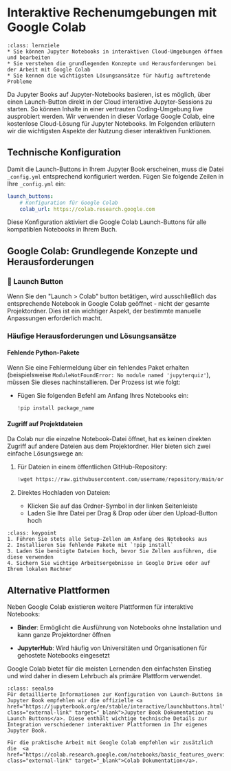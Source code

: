 # Interaktive Rechenumgebungen mit Google Colab

```{admonition} Feinlernziel(e) dieses Kapitels
:class: lernziele
* Sie können Jupyter Notebooks in interaktiven Cloud-Umgebungen öffnen und bearbeiten
* Sie verstehen die grundlegenden Konzepte und Herausforderungen bei der Arbeit mit Google Colab
* Sie kennen die wichtigsten Lösungsansätze für häufig auftretende Probleme
```

Da Jupyter Books auf Jupyter-Notebooks basieren, ist es möglich, über einen Launch-Button direkt in der Cloud interaktive Jupyter-Sessions zu starten. So können Inhalte in einer vertrauten Coding-Umgebung live ausprobiert werden. Wir verwenden in dieser Vorlage Google Colab, eine kostenlose Cloud-Lösung für Jupyter Notebooks. Im Folgenden erläutern wir die wichtigsten Aspekte der Nutzung dieser interaktiven Funktionen.


## Technische Konfiguration
Damit die Launch-Buttons in Ihrem Jupyter Book erscheinen, muss die Datei `_config.yml` entsprechend konfiguriert werden. Fügen Sie folgende Zeilen in Ihre `_config.yml` ein:

```yaml
launch_buttons:
    # Konfiguration für Google Colab
    colab_url: https://colab.research.google.com
```

Diese Konfiguration aktiviert die Google Colab Launch-Buttons für alle kompatiblen Notebooks in Ihrem Buch.


## Google Colab: Grundlegende Konzepte und Herausforderungen

### 🚀 Launch Button
Wenn Sie den "Launch > Colab" button betätigen, wird ausschließlich das entsprechende Notebook in Google Colab geöffnet - nicht der gesamte Projektordner. Dies ist ein wichtiger Aspekt, der bestimmte manuelle Anpassungen erforderlich macht.

### Häufige Herausforderungen und Lösungsansätze

#### Fehlende Python-Pakete
Wenn Sie eine Fehlermeldung über ein fehlendes Paket erhalten (beispielsweise `ModuleNotFoundError: No module named 'jupyterquiz'`), müssen Sie dieses nachinstallieren. Der Prozess ist wie folgt:

- Fügen Sie folgenden Befehl am Anfang Ihres Notebooks ein:
  ```python
  !pip install package_name
  ```
  
#### Zugriff auf Projektdateien
Da Colab nur die einzelne Notebook-Datei öffnet, hat es keinen direkten Zugriff auf andere Dateien aus dem Projektordner. Hier bieten sich zwei einfache Lösungswege an:

1. Für Dateien in einem öffentlichen GitHub-Repository:
   ```python
   !wget https://raw.githubusercontent.com/username/repository/main/ordner/dateiname
   ```

2. Direktes Hochladen von Dateien:
   - Klicken Sie auf das Ordner-Symbol in der linken Seitenleiste
   - Laden Sie Ihre Datei per Drag & Drop oder über den Upload-Button hoch


```{admonition} Tipps
:class: keypoint
1. Führen Sie stets alle Setup-Zellen am Anfang des Notebooks aus
2. Installieren Sie fehlende Pakete mit `!pip install`
3. Laden Sie benötigte Dateien hoch, bevor Sie Zellen ausführen, die diese verwenden
4. Sichern Sie wichtige Arbeitsergebnisse in Google Drive oder auf Ihrem lokalen Rechner
```



## Alternative Plattformen

Neben Google Colab existieren weitere Plattformen für interaktive Notebooks:

- **Binder**: Ermöglicht die Ausführung von Notebooks ohne Installation und kann ganze Projektordner öffnen

- **JupyterHub**: Wird häufig von Universitäten und Organisationen für gehostete Notebooks eingesetzt

Google Colab bietet für die meisten Lernenden den einfachsten Einstieg und wird daher in diesem Lehrbuch als primäre Plattform verwendet.


```{admonition} Zusätzliche Materialien
:class: seealso
Für detaillierte Informationen zur Konfiguration von Launch-Buttons in Jupyter Book empfehlen wir die offizielle <a href="https://jupyterbook.org/en/stable/interactive/launchbuttons.html" class="external-link" target="_blank">Jupyter Book Dokumentation zu Launch Buttons</a>. Diese enthält wichtige technische Details zur Integration verschiedener interaktiver Plattformen in Ihr eigenes Jupyter Book.

Für die praktische Arbeit mit Google Colab empfehlen wir zusätzlich die  <a href="https://colab.research.google.com/notebooks/basic_features_overview.ipynb" class="external-link" target="_blank">Colab Dokumentation</a>.
```